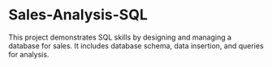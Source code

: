 # Sales-Analysis-SQL
This project demonstrates SQL skills by designing and managing a database for sales. It includes database schema, data insertion, and queries for analysis.
